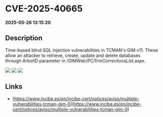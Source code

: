 # CVE-2025-40665

**2025-05-26 13:15:20**

## Description
Time-based blind SQL injection vulnerabilities in TCMAN's GIM v11. These allow an attacker to retrieve, create, update and delete databases through ArbolID parameter in /GIMWeb/PC/frmCorrectivosList.aspx.

![](https://img.shields.io/static/v1?label=Score&message=8.7&color=red)
![](https://img.shields.io/static/v1?label=Severity&message=HIGH&color=red)
![](https://img.shields.io/static/v1?label=CWE&message=SQL&color=green)

## Links
- [https://www.incibe.es/en/incibe-cert/notices/aviso/multiple-vulnerabilities-tcman-gim-0](https://www.incibe.es/en/incibe-cert/notices/aviso/multiple-vulnerabilities-tcman-gim-0)
